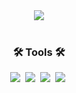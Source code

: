 <div align="center">
  <img src="https://capsule-render.vercel.app/api?type=waving&height=202&color=gradient&text=Welcome%20to%20GitHub&section=header&reversal=false&fontAlign=50&descAlign=60&animation=fadeIn&fontAlignY=42&fontSize=60" />
</div>

<br>

<h3 align="center">🛠 Tools 🛠</h3>
<div align="center">
  <img src="https://img.shields.io/badge/python-%233776AB.svg?&style=for-the-badge&logo=python&logoColor=white" />&nbsp
  <img src="https://img.shields.io/badge/java-%23007396.svg?&style=for-the-badge&logo=java&logoColor=white" />&nbsp
  <img src="https://img.shields.io/badge/C++-%233776AB.svg?&style=for-the-badge&logo=cplusplus&logoColor=white" />&nbsp
  <img src="https://img.shields.io/badge/html5-%23E34F26.svg?&style=for-the-badge&logo=html5&logoColor=white" />&nbsp
</div>
